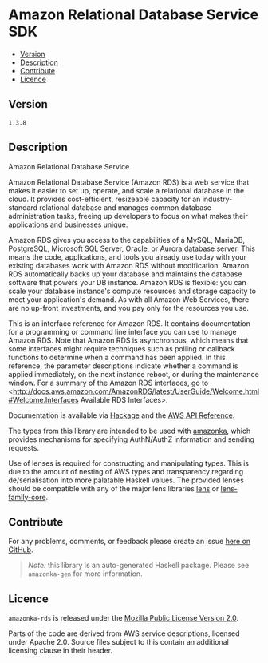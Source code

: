 # Amazon Relational Database Service SDK

* [Version](#version)
* [Description](#description)
* [Contribute](#contribute)
* [Licence](#licence)


## Version

`1.3.8`


## Description

Amazon Relational Database Service

Amazon Relational Database Service (Amazon RDS) is a web service that
makes it easier to set up, operate, and scale a relational database in
the cloud. It provides cost-efficient, resizeable capacity for an
industry-standard relational database and manages common database
administration tasks, freeing up developers to focus on what makes their
applications and businesses unique.

Amazon RDS gives you access to the capabilities of a MySQL, MariaDB,
PostgreSQL, Microsoft SQL Server, Oracle, or Aurora database server.
This means the code, applications, and tools you already use today with
your existing databases work with Amazon RDS without modification.
Amazon RDS automatically backs up your database and maintains the
database software that powers your DB instance. Amazon RDS is flexible:
you can scale your database instance\'s compute resources and storage
capacity to meet your application\'s demand. As with all Amazon Web
Services, there are no up-front investments, and you pay only for the
resources you use.

This is an interface reference for Amazon RDS. It contains documentation
for a programming or command line interface you can use to manage Amazon
RDS. Note that Amazon RDS is asynchronous, which means that some
interfaces might require techniques such as polling or callback
functions to determine when a command has been applied. In this
reference, the parameter descriptions indicate whether a command is
applied immediately, on the next instance reboot, or during the
maintenance window. For a summary of the Amazon RDS interfaces, go to
<http://docs.aws.amazon.com/AmazonRDS/latest/UserGuide/Welcome.html#Welcome.Interfaces Available RDS Interfaces>.

Documentation is available via [Hackage](http://hackage.haskell.org/package/amazonka-rds)
and the [AWS API Reference](https://aws.amazon.com/documentation/).

The types from this library are intended to be used with [amazonka](http://hackage.haskell.org/package/amazonka),
which provides mechanisms for specifying AuthN/AuthZ information and sending requests.

Use of lenses is required for constructing and manipulating types.
This is due to the amount of nesting of AWS types and transparency regarding
de/serialisation into more palatable Haskell values.
The provided lenses should be compatible with any of the major lens libraries
[lens](http://hackage.haskell.org/package/lens) or [lens-family-core](http://hackage.haskell.org/package/lens-family-core).

## Contribute

For any problems, comments, or feedback please create an issue [here on GitHub](https://github.com/brendanhay/amazonka/issues).

> _Note:_ this library is an auto-generated Haskell package. Please see `amazonka-gen` for more information.


## Licence

`amazonka-rds` is released under the [Mozilla Public License Version 2.0](http://www.mozilla.org/MPL/).

Parts of the code are derived from AWS service descriptions, licensed under Apache 2.0.
Source files subject to this contain an additional licensing clause in their header.
